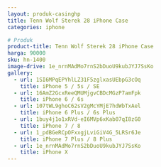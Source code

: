 ```yaml
---
layout: produk-casinghp
title: Tenn Wolf Sterek 28 iPhone Case
categories: iphone

# Produk
product-title: Tenn Wolf Sterek 28 iPhone Case
harga: 90000
sku: hn-1400
image-drive: 1e_nrnMAdMo7rnS2bDuoU9kubJYJ7SsKo
gallery:
  - url: 1SI6MPqEPYhlLZ31F5zglxasUEbpG3cOq
    title: iPhone 5 / 5s / SE
  - url: 16AmZ2GcxReeQMUMjgvCBDcMGzP7amFpk
    title: iPhone 6 / 6s
  - url: 107tWL9ghoC62sV2gMcYMjE7hdWbTxAel
    title: iPhone 6 Plus / 6s Plus
  - url: 1buy4j1o1xRVd-eI6MVp6xKab07qI8zG0
    title: iPhone 7 / 8
  - url: 1_pdBGeRCpOFxxgjLviGiV4G_5LRSr6Je
    title: iPhone 7 Plus / 8 Plus
  - url: 1e_nrnMAdMo7rnS2bDuoU9kubJYJ7SsKo
    title: iPhone X
---
```

